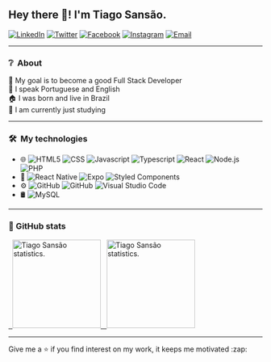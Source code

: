 <h2>Hey there 👋! I'm Tiago Sansão.</h2>

<a href="https://www.linkedin.com/in/tiago-schulz-sans%C3%A3o-9283351b7/" target="_blank"><img alt="LinkedIn" src="https://img.shields.io/badge/-LinkedIn-%233498db?style=flat-square&logo=linkedin&color=0077B5&?logoWidth=100&logoColor=FFF" /></a>
<a href="https://twitter.com/tiagosansaodev" target="_blank"><img alt="Twitter" src="https://img.shields.io/badge/-Twitter-%233498db?style=flat-square&logo=Twitter&color=1DA1F2&?logoWidth=100&logoColor=FFF" /></a>
<a href="https://www.facebook.com/tiago.sansao.9" target="_blank"><img alt="Facebook" src="https://img.shields.io/badge/-Facebook-%233498db?style=flat-square&logo=facebook&color=1877F2&?logoWidth=100&logoColor=FFF" /></a>
<a href="https://www.instagram.com/tiagossansao/" target="_blank"><img alt="Instagram" src="https://img.shields.io/badge/-Instagram-%233498db?style=flat-square&logo=instagram&color=E4405F&?logoWidth=100&logoColor=FFF" /></a>
<a href="mailto:tiagossansao@gmail.com" target="_blank"><img alt="Email" src="https://img.shields.io/badge/-Gmail-%233498db?style=flat-square&logo=gmail&color=D14836&?logoWidth=100&logoColor=FFF" /></a>

<hr />

<h3> ❔ &nbsp;About</h3>
🎯 My goal is to become a good Full Stack Developer <br />
💬 I speak Portuguese and English <br />
🏠 I was born and live in Brazil <br />
📘 I am currently just studying <br />

<hr />

<h3> 🛠️ &nbsp;My technologies</h3>
<ul>
  <li> 🌐 
    <img src="https://img.shields.io/badge/-HTML5-yellow?color=2c3e50&logo=HTML5&style=flat-square" alt="HTML5"/>
    <img src="https://img.shields.io/badge/-CSS-yellow?color=2c3e50&logo=CSS3&style=flat-square&logoColor=1572B6" alt="CSS"/>
    <img src="https://img.shields.io/badge/-Javascript-yellow?color=2c3e50&logo=javascript&style=flat-square" alt="Javascript"/>
    <img src="https://img.shields.io/badge/-Typescript-yellow?color=2c3e50&logo=typescript&style=flat-square&logoColor=007ACC" alt="Typescript"/>
    <img src="https://img.shields.io/badge/-React-yellow?color=2c3e50&logo=react&style=flat-square" alt="React"/>
    <img src="https://img.shields.io/badge/-Node.js-yellow?color=2c3e50&logo=node.js&style=flat-square" alt="Node.js"/>
    <img src="https://img.shields.io/badge/-PHP-yellow?color=2c3e50&logo=PHP&style=flat-square" alt="PHP"/>
  </li>
  <li> 📲 
    <img src="https://img.shields.io/badge/-React_Native-yellow?color=2c3e50&logo=react&style=flat-square" alt="React Native"/>
    <img src="https://img.shields.io/badge/-Expo-yellow?color=2c3e50&logo=expo&style=flat-square&logoColor=171e29" alt="Expo"/>
    <img src="https://img.shields.io/badge/-Styled_Components-yellow?color=2c3e50&logo=styled-components&style=flat-square" alt="Styled Components"/>
  </li>
  <li> ⚙️ 
    <img src="https://img.shields.io/badge/-GitHub-yellow?color=2c3e50&logo=github&style=flat-square" alt="GitHub"/>
    <img src="https://img.shields.io/badge/-Git-yellow?color=2c3e50&logo=git&style=flat-square" alt="GitHub"/>
    <img src="https://img.shields.io/badge/-Visual_Studio_Code-yellow?color=2c3e50&logo=visual-studio-code&style=flat-square&logoColor=007ACC" alt="Visual Studio Code"/>
  </li>
  <li> 🛢 
    <img src="https://img.shields.io/badge/-MySQL-yellow?color=2c3e50&logo=mysql&style=flat-square" alt="MySQL"/>
  </li>
</ul>

<hr />

<h3>🚀 GitHub stats</h3>
<a href="https://github.com/TiagoSansao">
  &nbsp; <img height="175em" src="https://github-readme-stats.vercel.app/api?username=tiagosansao&show_icons=true&theme=radical" alt="Tiago Sansão statistics." />
  &nbsp; <img height="175em" src="https://github-readme-stats.vercel.app/api/top-langs/?username=tiagosansao&layout=compact&langs_count=6&theme=radical" alt="Tiago Sansão statistics." />
</a>

<hr />

<p>Give me a ⭐ if you find interest on my work, it keeps me motivated :zap:</p>
